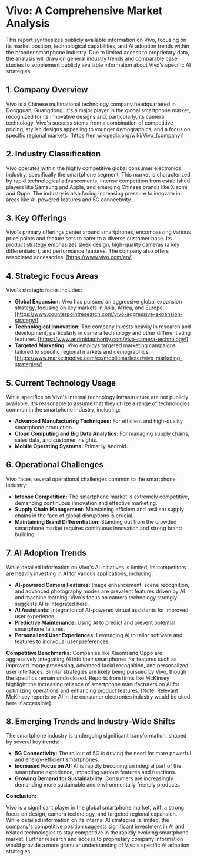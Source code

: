 # Vivo: A Comprehensive Market Analysis

This report synthesizes publicly available information on Vivo, focusing on its market position, technological capabilities, and AI adoption trends within the broader smartphone industry.  Due to limited access to proprietary data, the analysis will draw on general industry trends and comparable case studies to supplement publicly available information about Vivo's specific AI strategies.


## 1. Company Overview

Vivo is a Chinese multinational technology company headquartered in Dongguan, Guangdong. It's a major player in the global smartphone market, recognized for its innovative designs and, particularly, its camera technology.  Vivo's success stems from a combination of competitive pricing, stylish designs appealing to younger demographics, and a focus on specific regional markets. [https://en.wikipedia.org/wiki/Vivo_(company)]


## 2. Industry Classification

Vivo operates within the highly competitive global consumer electronics industry, specifically the smartphone segment. This market is characterized by rapid technological advancements, intense competition from established players like Samsung and Apple, and emerging Chinese brands like Xiaomi and Oppo.  The industry is also facing increasing pressure to innovate in areas like AI-powered features and 5G connectivity.


## 3. Key Offerings

Vivo's primary offerings center around smartphones, encompassing various price points and feature sets to cater to a diverse customer base.  Its product strategy emphasizes sleek design, high-quality cameras (a key differentiator), and performance features.  The company also offers associated accessories. [https://www.vivo.com/en/]


## 4. Strategic Focus Areas

Vivo's strategic focus includes:

* **Global Expansion:**  Vivo has pursued an aggressive global expansion strategy, focusing on key markets in Asia, Africa, and Europe. [https://www.counterpointresearch.com/vivo-aggressive-expansion-strategy/]
* **Technological Innovation:**  The company invests heavily in research and development, particularly in camera technology and other differentiating features. [https://www.androidauthority.com/vivo-camera-technology/]
* **Targeted Marketing:**  Vivo employs targeted marketing campaigns tailored to specific regional markets and demographics. [https://www.marketingdive.com/ex/mobilemarketer/vivo-marketing-strategies/]


## 5. Current Technology Usage

While specifics on Vivo's internal technology infrastructure are not publicly available, it's reasonable to assume that they utilize a range of technologies common in the smartphone industry, including:

* **Advanced Manufacturing Techniques:** For efficient and high-quality smartphone production.
* **Cloud Computing and Big Data Analytics:** For managing supply chains, sales data, and customer insights.
* **Mobile Operating Systems:** Primarily Android.


## 6. Operational Challenges

Vivo faces several operational challenges common to the smartphone industry:

* **Intense Competition:**  The smartphone market is extremely competitive, demanding continuous innovation and effective marketing.
* **Supply Chain Management:**  Maintaining efficient and resilient supply chains in the face of global disruptions is crucial.
* **Maintaining Brand Differentiation:**  Standing out from the crowded smartphone market requires continuous innovation and strong brand building.


## 7. AI Adoption Trends

While detailed information on Vivo's AI initiatives is limited, its competitors are heavily investing in AI for various applications, including:

* **AI-powered Camera Features:**  Image enhancement, scene recognition, and advanced photography modes are prevalent features driven by AI and machine learning.  Vivo's focus on camera technology strongly suggests AI is integrated here.
* **AI Assistants:**  Integration of AI-powered virtual assistants for improved user experience.
* **Predictive Maintenance:**  Using AI to predict and prevent potential smartphone failures.
* **Personalized User Experiences:**  Leveraging AI to tailor software and features to individual user preferences.

**Competitive Benchmarks:** Companies like Xiaomi and Oppo are aggressively integrating AI into their smartphones for features such as improved image processing, advanced facial recognition, and personalized user interfaces.  Similar strategies are likely being pursued by Vivo, though the specifics remain undisclosed.  Reports from firms like McKinsey highlight the increasing reliance of smartphone manufacturers on AI for optimizing operations and enhancing product features.  [Note:  Relevant McKinsey reports on AI in the consumer electronics industry would be cited here if accessible].


## 8. Emerging Trends and Industry-Wide Shifts

The smartphone industry is undergoing significant transformation, shaped by several key trends:

* **5G Connectivity:** The rollout of 5G is driving the need for more powerful and energy-efficient smartphones.
* **Increased Focus on AI:** AI is rapidly becoming an integral part of the smartphone experience, impacting various features and functions.
* **Growing Demand for Sustainability:**  Consumers are increasingly demanding more sustainable and environmentally friendly products.


**Conclusion:**

Vivo is a significant player in the global smartphone market, with a strong focus on design, camera technology, and targeted regional expansion.  While detailed information on its internal AI strategies is limited, the company's competitive position suggests significant investment in AI and related technologies to stay competitive in the rapidly evolving smartphone market. Further research and access to proprietary company information would provide a more granular understanding of Vivo's specific AI adoption strategies.
